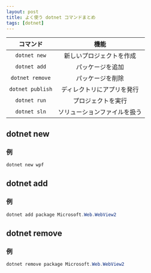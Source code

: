 ```yaml
---
layout: post
title: よく使う dotnet コマンドまとめ
tags: [dotnet]
---
```


|コマンド|機能|
|:--:|:--:|
|`dotnet new`|新しいプロジェクトを作成|
|`dotnet add`|パッケージを追加|
|`dotnet remove`|パッケージを削除|
|`dotnet publish`|ディレクトリにアプリを発行|
|`dotnet run`|プロジェクトを実行|
|`dotnet sln`|ソリューションファイルを扱う|

## dotnet new

### 例
```ps1
dotnet new wpf
```

## dotnet add
### 例
```ps1
dotnet add package Microsoft.Web.WebView2
```

## dotnet remove
### 例
```ps1
dotnet remove package Microsoft.Web.WebView2
```